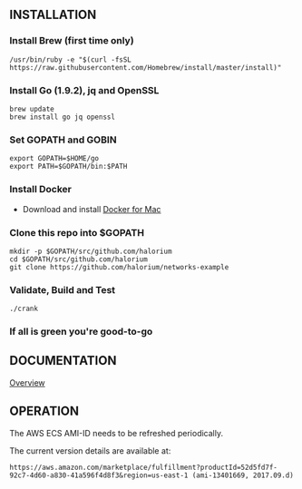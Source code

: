 ## INSTALLATION
### Install Brew (first time only)
```
/usr/bin/ruby -e "$(curl -fsSL https://raw.githubusercontent.com/Homebrew/install/master/install)"
```

### Install Go (1.9.2), jq and OpenSSL
```
brew update
brew install go jq openssl
```

### Set GOPATH and GOBIN
```
export GOPATH=$HOME/go
export PATH=$GOPATH/bin:$PATH
```

### Install Docker
* Download and install [Docker for Mac](https://www.docker.com/products/docker#/mac)

### Clone this repo into $GOPATH
```
mkdir -p $GOPATH/src/github.com/halorium
cd $GOPATH/src/github.com/halorium
git clone https://github.com/halorium/networks-example
```
### Validate, Build and Test
```
./crank
```
### If all is green you're good-to-go

## DOCUMENTATION

[Overview](documentation/README.md)

## OPERATION

The AWS ECS AMI-ID needs to be refreshed periodically.

The current version details are available at:

    https://aws.amazon.com/marketplace/fulfillment?productId=52d5fd7f-92c7-4d60-a830-41a596f4d8f3&region=us-east-1 (ami-13401669, 2017.09.d)
